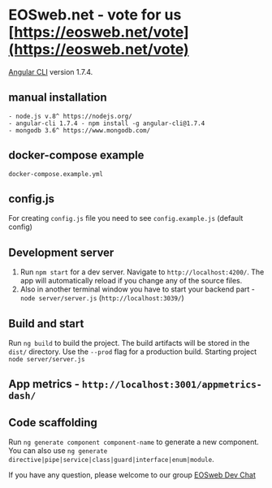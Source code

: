 # EOSweb.net - vote for us [https://eosweb.net/vote](https://eosweb.net/vote)

[Angular CLI](https://github.com/angular/angular-cli) version 1.7.4.

## manual installation 
	- node.js v.8^ https://nodejs.org/
	- angular-cli 1.7.4 - npm install -g angular-cli@1.7.4
	- mongodb 3.6^ https://www.mongodb.com/

## docker-compose example
   `docker-compose.example.yml`

## config.js 
For creating `config.js` file you need to see `config.example.js` (default config)

## Development server

1. Run `npm start` for a dev server. Navigate to `http://localhost:4200/`. The app will automatically reload if you change any of the source files.
2. Also in another terminal window you have to start your backend part - `node server/server.js` (`http://localhost:3039/`)

## Build and start

Run `ng build` to build the project. The build artifacts will be stored in the `dist/` directory. Use the `--prod` flag for a production build. Starting project `node server/server.js`

## App metrics - `http://localhost:3001/appmetrics-dash/`

## Code scaffolding

Run `ng generate component component-name` to generate a new component. You can also use `ng generate directive|pipe|service|class|guard|interface|enum|module`.

If you have any question, please welcome to our group [EOSweb Dev Chat](https://t.me/joinchat/GaeLD04sprvXIzSBW2cmWg)
